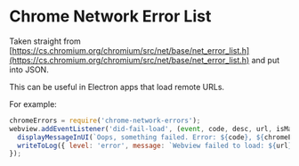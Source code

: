 # Chrome Network Error List

Taken straight from [https://cs.chromium.org/chromium/src/net/base/net_error_list.h](https://cs.chromium.org/chromium/src/net/base/net_error_list.h) and put into JSON.

This can be useful in Electron apps that load remote URLs.

For example:

```javascript
chromeErrors = require('chrome-network-errors');
webview.addEventListener('did-fail-load', (event, code, desc, url, isMainFrame) => {
  displayMessageInUI(`Oops, something failed. Error: ${code}, ${chromeErrors[code]}`);
  writeToLog({ level: 'error', message: `Webview failed to load: ${url}, ${code}, ${chromeErrors[code]}. Bummer.` });
});
```
